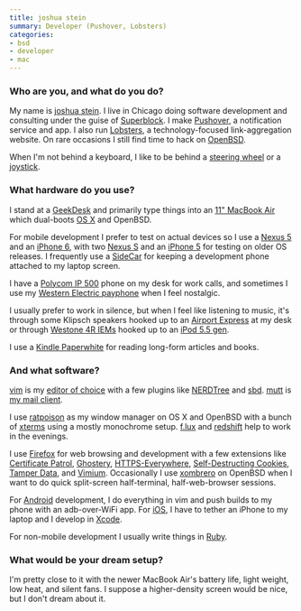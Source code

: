 ```yaml
---
title: joshua stein
summary: Developer (Pushover, Lobsters)
categories:
- bsd
- developer
- mac
---
```


### Who are you, and what do you do?

My name is [joshua stein](https://jcs.org/ "joshua's website."). I live in Chicago doing software development and consulting under the guise of [Superblock](https://superblock.net/ "joshua's consultancy."). I make [Pushover][], a notification service and app. I also run [Lobsters](https://lobste.rs/ "A tech link aggregation site."), a technology-focused link-aggregation website. On rare occasions I still find time to hack on [OpenBSD][].

When I'm not behind a keyboard, I like to be behind a [steering wheel](https://jcs.org/exige "joshua's fancy car.") or a [joystick](https://jcs.org/tagged/arcade "joshua's posts about video game arcades.").

### What hardware do you use?

I stand at a [GeekDesk][] and primarily type things into an [11" MacBook Air][macbook-air] which dual-boots [OS X][macos] and OpenBSD.

For mobile development I prefer to test on actual devices so I use a [Nexus 5][nexus-5] and an [iPhone 6][iphone-6], with two [Nexus S][nexus-s] and an [iPhone 5][iphone-5] for testing on older OS releases. I frequently use a [SideCar][] for keeping a development phone attached to my laptop screen.

I have a [Polycom IP 500][soundpoint-ip-500] phone on my desk for work calls, and sometimes I use my [Western Electric payphone](https://github.com/jcs/payphone "justin's payphone project on GitHub.") when I feel nostalgic.

I usually prefer to work in silence, but when I feel like listening to music, it's through some Klipsch speakers hooked up to an [Airport Express][airport-express] at my desk or through [Westone 4R IEMs][4r] hooked up to an [iPod 5.5 gen][ipod].

I use a [Kindle Paperwhite][kindle-paperwhite] for reading long-form articles and books.

### And what software?

[vim][] is my [editor of choice](https://github.com/jcs/dotfiles/blob/master/.vimrc "justin's .vimrc file on GitHub.") with a few plugins like [NERDTree][the-nerd-tree] and [sbd][]. [mutt][] is [my mail client](https://github.com/jcs/dotfiles/blob/master/.muttrc "justin's .muttrc on GitHub.").

I use [ratpoison][] as my window manager on OS X and OpenBSD with a bunch of [xterms][xterm] using a mostly monochrome setup. [f.lux][] and [redshift][] help to work in the evenings.

I use [Firefox][] for web browsing and development with a few extensions like [Certificate Patrol][certificate-patrol], [Ghostery][], [HTTPS-Everywhere][], [Self-Destructing Cookies][self-destructing-cookies], [Tamper Data][tamper-data], and [Vimium][]. Occasionally I use [xombrero][] on OpenBSD when I want to do quick split-screen half-terminal, half-web-browser sessions.

For [Android][] development, I do everything in vim and push builds to my phone with an adb-over-WiFi app. For [iOS][], I have to tether an iPhone to my laptop and I develop in [Xcode][].

For non-mobile development I usually write things in [Ruby][].

### What would be your dream setup?

I'm pretty close to it with the newer MacBook Air's battery life, light weight, low heat, and silent fans. I suppose a higher-density screen would be nice, but I don't dream about it.

[4r]: http://www.westoneaudio.com/index.php/products/w-series/w-series-product-archive/westone-4r.html "In-ear headphones."
[airport-express]: https://en.wikipedia.org/wiki/AirPort_Express "A small wireless access point."
[android]: https://developers.google.com/android/?csw=1 "A mobile phone platform."
[certificate-patrol]: https://addons.mozilla.org/en-US/firefox/addon/certificate-patrol/ "A Firefox extension for revealing changes to a site's certifications."
[f.lux]: https://justgetflux.com/ "A tool to make the colour of your screen adapt to the current time of day."
[firefox]: https://www.mozilla.org/en-US/firefox/new/ "A cross-platform open-source web browser."
[geekdesk]: https://www.geekdesk.com/ "An electronic, height-adjustable desk."
[ghostery]: https://www.ghostery.com/ "A browser extension for blocking trackers."
[https-everywhere]: https://www.eff.org/https-everywhere/ "A browser extension for ensuring secure web browsing."
[ios]: https://www.apple.com/ios/ios-10/ "A mobile operating system."
[iphone-5]: https://en.wikipedia.org/wiki/IPhone_5 "A smartphone."
[iphone-6]: https://en.wikipedia.org/wiki/IPhone_6 "A smartphone."
[ipod]: https://www.apple.com/ipod/ "A music player."
[kindle-paperwhite]: https://www.amazon.com/Kindle-Paperwhite-Touch-light/dp/B007OZNZG0 "An e-book reader with a book-like screen."
[macbook-air]: https://www.apple.com/macbook-air/ "A very thin laptop."
[macos]: https://en.wikipedia.org/wiki/MacOS "An operating system for Mac hardware."
[mutt]: http://www.mutt.org/ "A command-line email client."
[nexus-5]: http://www.google.com/nexus/5/ "An Android smartphone."
[nexus-s]: http://www.google.com/nexus/ "An Android-based smartphone."
[openbsd]: http://www.openbsd.org/ "An open-source operating system emphasising security and cryptography."
[pushover]: https://pushover.net/ "A push notification system and application."
[ratpoison]: http://www.nongnu.org/ratpoison/ "A window manager for X"
[redshift]: https://launchpad.net/redshift/ "A tool for adjusting the colour temperature of your screen based on the sun's position."
[ruby]: https://www.ruby-lang.org/en/ "An interpreted scripting language."
[sbd]: https://github.com/cespare/vim-sbd/ "A smart buffer plugin for Vim."
[self-destructing-cookies]: https://addons.mozilla.org/en-US/firefox/addon/self-destructing-cookies/ "A Firefox extension for nuking cookies when you close a site's tab."
[sidecar]: http://www.venostech.com/products/sidecar "An attachment for hooking a mobile device onto the side of a laptop screen."
[soundpoint-ip-500]: https://support.polycom.com/PolycomService/support/us/support/voice/soundpoint_ip/soundpoint_ip500.html "A VoIP desk phone."
[tamper-data]: https://addons.mozilla.org/en-US/firefox/addon/tamper-data/ "A Firefox extension for viewing and changing HTTP/HTTPS requests."
[the-nerd-tree]: https://github.com/scrooloose/nerdtree "A vim plugin for browsing files and directories."
[vim]: https://www.vim.org/ "A command-line text editor."
[vimium]: https://chrome.google.com/webstore/detail/vimium/dbepggeogbaibhgnhhndojpepiihcmeb "A Chrome extension that adds vim-like hotkeys."
[xcode]: https://en.wikipedia.org/wiki/Xcode "An IDE for Mac developers."
[xombrero]: https://github.com/conformal/xombrero "A minimalist web browser."
[xterm]: https://en.wikipedia.org/wiki/Xterm "Terminal software for the X Window System."
